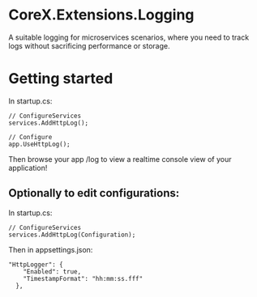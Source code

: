 # CoreX.Extensions.Logging
A suitable logging for microservices scenarios, where you need to track logs without sacrificing performance or storage. 

# Getting started
In startup.cs:
```
// ConfigureServices
services.AddHttpLog();

// Configure
app.UseHttpLog();
```

Then browse your app /log to view a realtime console view of your application!

## Optionally to edit configurations: 
In startup.cs:
```
// ConfigureServices
services.AddHttpLog(Configuration);
```

Then in appsettings.json:
```
"HttpLogger": {
    "Enabled": true,
    "TimestampFormat": "hh:mm:ss.fff"
  },
```
